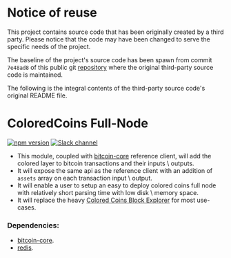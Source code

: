 # Notice of reuse

This project contains source code that has been originally created by a third party. Please notice that the code may
have been changed to serve the specific needs of the project.

The baseline of the project's source code has been spawn from commit `7e48ad8` of this public git [repository](https://github.com/Colored-Coins/Full-Node.git)
where the original third-party source code is maintained.

The following is the integral contents of the third-party source code's original README file.

# ColoredCoins Full-Node

[![npm version](https://badge.fury.io/js/coloredcoins-full-node.svg)](http://badge.fury.io/js/coloredcoins-full-node)
[![Slack channel](http://slack.coloredcoins.org/badge.svg)](http://slack.coloredcoins.org)

* This module, coupled with [bitcoin-core](https://bitcoin.org) reference client, will add the colored layer to bitcoin transactions and their inputs \ outputs.
* It will expose the same api as the reference client with an addition of `assets` array on each transaction input \ output.
* It will enable a user to setup an easy to deploy colored coins full node with relatively short parsing time with low disk \ memory space.
* It will replace the heavy [Colored Coins Block Explorer](https://github.com/Colored-Coins/Colored-Coins-Block-Explorer) for most use-cases.

### Dependencies:
* [bitcoin-core](https://bitcoin.org).
* [redis](https://redis.io).
